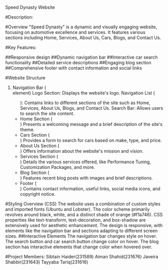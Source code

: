 Speed Dynasty Website

#Description:

#Overview
"Speed Dynasty" is a dynamic and visually engaging website, focusing on automotive excellence and services. It features various sections including Home, Services, About Us, Cars, Blogs, and Contact Us.

#Key Features:

##Responsive design
##Dynamic navigation bar
##Interactive car search functionality
##Detailed service descriptions
##Engaging blog section
##Comprehensive footer with contact information and social links

#Website Structure
1. Navigation Bar (<nav> element)
Logo Section: Displays the website's logo.
Navigation List (<ul class="navlist">): Contains links to different sections of the site such as Home, Services, About Us, Blogs, and Contact Us.
Search Bar: Allows users to search the site content.
2. Home Section (<section class="home">)
Presents a welcoming message and a brief description of the site's theme.
3. Cars Section (<section id="cars">)
Provides a form to search for cars based on make, type, and price.
4. About Us Section (<section id="about">)
Offers information about the website's mission and vision.
5. Services Section (<section id="services">)
Details the various services offered, like Performance Tuning, Customization Packages, and more.
6. Blog Section (<section class="blog-main" id="blog">)
Features recent blog posts with images and brief descriptions.
7. Footer (<footer class="footer" id="foot">)
Contains contact information, useful links, social media icons, and copyright notice.

#Styling Overview (CSS)
The website uses a combination of custom styles and imported fonts (Ubuntu and Lobster).
The color scheme primarily revolves around black, white, and a distinct shade of orange (#f1a746).
CSS properties like text-transform, text-decoration, and box-shadow are extensively used for aesthetic enhancement.
The design is responsive, with elements like the navigation bar and sections adapting to different screen sizes.
##Interactive Elements
The navigation bar changes style on hover.
The search button and car search button change color on hover.
The blog section has interactive elements that change color when hovered over.


#Project Members:
Sibtain Haider(231589)
Aiman Shahid(231676)
Javeira Shabbir(231643)
Tayyaba Tariq(231616)



